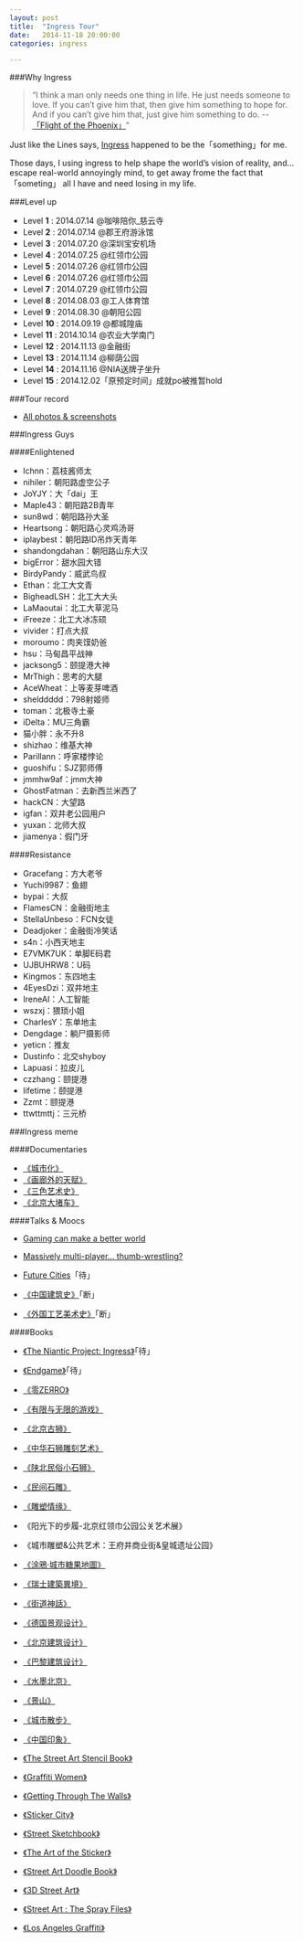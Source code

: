 ```yaml
---
layout: post
title:  "Ingress Tour"
date:   2014-11-18 20:00:00
categories: ingress

---
```



###Why Ingress

>“I think a man only needs one thing in life. He just needs someone to love. If you can’t give him that, then give him something to hope for. And if you can’t give him that, just give him something to do. --<a href="http://movie.douban.com/subject/1308982/" target="_blank">「Flight of the Phoenix」</a>"

Just like the Lines says, <a href="https://www.ingress.com/" target="_blank">Ingress</a> happened to be the「something」for me.

Those days, I using ingress to help shape the world’s vision of reality, and…escape real-world annoyingly mind, to get away frome the fact that 「someting」 all I have and need losing in my life.

###Level up 

- Level **1**  : 2014.07.14 @咖啡陪你_慈云寺
- Level **2**  : 2014.07.14 @郡王府游泳馆
- Level **3**  : 2014.07.20 @深圳宝安机场
- Level **4**  : 2014.07.25 @红领巾公园
- Level **5**  : 2014.07.26 @红领巾公园
- Level **6**  : 2014.07.26 @红领巾公园
- Level **7**  : 2014.07.29 @红领巾公园
- Level **8**  : 2014.08.03 @工人体育馆
- Level **9**  : 2014.08.30 @朝阳公园
- Level **10** : 2014.09.19 @都城隍庙
- Level **11** : 2014.10.14 @农业大学南门
- Level **12** : 2014.11.13 @金融街
- Level **13** : 2014.11.14 @柳荫公园
- Level **14** : 2014.11.16 @NIA送牌子坐升
- Level **15** : 2014.12.02「原预定时间」成就po被推暂hold

###Tour record

- <a href="https://plus.google.com/photos/110298263430604287685/albums/6085988348907482833?authkey=CLDi_dTO4M7WFg" target="_blank"> All photos & screenshots</a>

###Ingress Guys 

####Enlightened

- lchnn：荔枝酱师太
- nihiler：朝阳路虚空公子
- JoYJY：大「dai」王
- Maple43：朝阳路2B青年
- sun8wd：朝阳路孙大圣
- Heartsong：朝阳路心灵鸡汤哥
- iplaybest：朝阳路ID吊炸天青年
- shandongdahan：朝阳路山东大汉
- bigError：甜水园大错
- BirdyPandy：威武鸟叔
- Ethan：北工大文青
- BigheadLSH：北工大大头
- LaMaoutai：北工大草泥马
- iFreeze：北工大冰冻硕
- vivider：打点大叔
- moroumo：肉夹馍奶爸
- hsu：马甸昌平战神
- jacksong5：颐提港大神
- MrThigh：思考的大腿
- AceWheat：上等麦芽啤酒
- shelddddd：798射姬师
- toman：北极寺土豪
- iDelta：MU三角霸
- 猫小胖：永不升8
- shizhao：维基大神
- Parillann：呼家楼悖论
- guoshifu：SJZ郭师傅
- jmmhw9af：jmm大神
- GhostFatman：去新西兰米西了
- hackCN：大望路
- igfan：双井老公园用户
- yuxan：北师大叔
- jiamenya：假门牙

####Resistance

- Gracefang：方大老爷
- Yuchi9987：鱼翅
- bypai：大叔
- FlamesCN：金融街地主
- StellaUnbeso：FCN女徒
- Deadjoker：金融街冷笑话
- s4n：小西天地主
- E7VMK7UK：单脚E码君
- UJBUHRW8：U码
- Kingmos：东四地主
- 4EyesDzi：双井地主
- IreneAI：人工智能
- wszxj：猥琐小姐
- CharlesY：东单地主
- Dengdage：躺尸摄影师
- yeticn：推友
- Dustinfo：北交shyboy
- Lapuasi：拉皮儿
- czzhang：颐提港
- lifetime：颐提港
- Zzmt：颐提港
- ttwttmttj：三元桥

###Ingress meme

####Documentaries

- <a href="http://movie.douban.com/subject/4959621/" target="_blank"> 《城市化》</a>
- <a href="http://movie.douban.com/subject/4319017/" target="_blank">《画廊外的天赋》</a>
- <a href="http://movie.douban.com/subject/20503584/" target="_blank"> 《三色艺术史》</a>
- <a href="http://movie.douban.com/subject/25879080/" target="_blank"> 《北京大堵车》</a>

####Talks & Moocs

- <a href="http://www.ted.com/talks/jane_mcgonigal_gaming_can_make_a_better_world" target="_blank">Gaming can make a better world</a>
- <a href="http://www.ted.com/talks/jane_mcgonigal_massively_multi_player_thumb_wrestling" target="_blank">Massively multi-player… thumb-wrestling?</a>


- <a href="https://www.edx.org/course/future-cities-ethx-fc-01x#.VCEEBfmSz7F" target="_blank">Future Cities</a>「待」
- <a href="http://www.xuetangx.com/courses/TsinghuaX/80000901X/2014_T2/about" target="_blank">《中国建筑史》</a>「断」
- <a href="http://www.xuetangx.com/courses/TsinghuaX/10800032X/_/about" target="_blank">《外国工艺美术史》</a>「断」

####Books


- <a href="http://www.amazon.com/Niantic-Project-Ingress-Felicia-Hajra-Lee-ebook/dp/B00CTSZQ9Q/" target="_blank">《The Niantic Project: Ingress》</a>「待」
- <a href="http://www.amazon.com/Endgame-The-Calling-James-Frey-ebook/dp/B00HU5NEQK" target="_blank">《Endgame》</a>「待」


- <a href="http://book.douban.com/subject/6028977/" target="_blank">《零ZEЯRO》</a>
- <a href="http://book.douban.com/subject/25742296/" target="_blank">《有限与无限的游戏》</a>
 
 
- <a href="http://book.douban.com/subject/2111737/" target="_blank">《北京古狮》</a>
- <a href="http://book.douban.com/subject/1018768/" target="_blank">《中华石狮雕刻艺术》</a>
- <a href="http://book.douban.com/subject/3003618/" target="_blank">《陕北民俗小石狮》</a>
- <a href="http://book.douban.com/subject/1256195/" target="_blank">《民间石雕》</a>
- <a href="http://book.douban.com/subject/20314610/" target="_blank">《雕塑情缘》</a>
- 《阳光下的步履-北京红领巾公园公关艺术展》
- 《城市雕塑&公共艺术：王府井商业街&皇城遗址公园》


- <a href="http://book.douban.com/subject/1334893/" target="_blank">《涂鴉·城市糖果地圖》</a>
- <a href="http://book.douban.com/subject/3230270/" target="_blank">《瑞士建築異境》</a>
- <a href="http://book.douban.com/subject/1341986/" target="_blank">《街道神話》</a>
- <a href="http://book.douban.com/subject/1521371/" target="_blank">《德国景观设计》</a>
- <a href="http://book.douban.com/subject/3513872/" target="_blank">《北京建筑设计》</a>
- <a href="http://book.douban.com/subject/2991028/" target="_blank">《巴黎建筑设计》</a>
- <a href="http://book.douban.com/subject/20507214/" target="_blank">《水墨北京》</a>
- <a href="http://book.douban.com/subject/3513723/" target="_blank">《景山》</a>
- <a href="http://book.douban.com/subject/3720650/" target="_blank">《城市散步》</a>
- <a href="http://book.douban.com/subject/3049584/" target="_blank">《中国印象》</a>


- <a href="http://book.douban.com/subject/5279403/" target="_blank">《The Street Art Stencil Book》</a>
- <a href="http://book.douban.com/subject/1857975/" target="_blank">《Graffiti Women》</a>
- <a href="http://book.douban.com/subject/3044956/" target="_blank">《Getting Through The Walls》</a>
- <a href="http://book.douban.com/subject/2238879/" target="_blank">《Sticker City》</a>
- <a href="http://book.douban.com/subject/2567500/" target="_blank">《Street Sketchbook》</a>
- <a href="http://book.douban.com/subject/3016029/" target="_blank">《The Art of the Sticker》</a>
- <a href="http://book.douban.com/subject/5279402/" target="_blank">《Street Art Doodle Book》</a>
- <a href="http://book.douban.com/subject/5450995/" target="_blank">《3D Street Art》</a>
- <a href="http://book.douban.com/subject/1465070/" target="_blank">《Street Art : The Spray Files》</a>
- <a href="http://book.douban.com/subject/2350547/" target="_blank">《Los Angeles Graffiti》</a>



